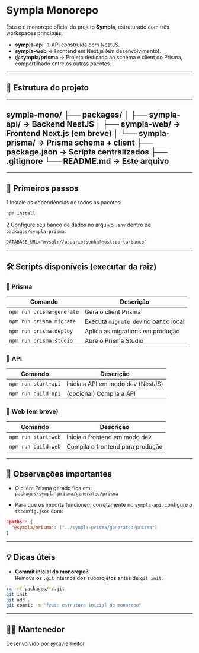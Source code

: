 # Sympla Monorepo

Este é o monorepo oficial do projeto **Sympla**, estruturado com três workspaces principais:

- **sympla-api** → API construída com NestJS.
- **sympla-web** → Frontend em Next.js (em desenvolvimento).
- **@sympla/prisma** → Projeto dedicado ao schema e client do Prisma, compartilhado entre os outros pacotes.

---

## 📁 Estrutura do projeto

---

sympla-mono/
├── packages/
│   ├── sympla-api/       → Backend NestJS
│   ├── sympla-web/       → Frontend Next.js (em breve)
│   └── sympla-prisma/    → Prisma schema + client
├── package.json          → Scripts centralizados
├── .gitignore
└── README.md             → Este arquivo
---

---

## 🚀 Primeiros passos

1 Instale as dependências de todos os pacotes:

```bash
npm install
```

2 Configure seu banco de dados no arquivo `.env` dentro de `packages/sympla-prisma`:

```env
DATABASE_URL="mysql://usuario:senha@host:porta/banco"
```

---

## 🛠️ Scripts disponíveis (executar da raiz)

### 🔁 Prisma

| Comando                    | Descrição                                 |
|---------------------------|-------------------------------------------|
| `npm run prisma:generate` | Gera o client Prisma                      |
| `npm run prisma:migrate`  | Executa `migrate dev` no banco local      |
| `npm run prisma:deploy`   | Aplica as migrations em produção          |
| `npm run prisma:studio`   | Abre o Prisma Studio                      |

### 🚧 API

| Comando                | Descrição                          |
|------------------------|------------------------------------|
| `npm run start:api`    | Inicia a API em modo dev (NestJS)  |
| `npm run build:api`    | (opcional) Compila a API           |

### 🧪 Web (em breve)

| Comando               | Descrição                          |
|-----------------------|------------------------------------|
| `npm run start:web`   | Inicia o frontend em modo dev      |
| `npm run build:web`   | Compila o frontend para produção   |

---

## 📌 Observações importantes

- O client Prisma gerado fica em:  
  `packages/sympla-prisma/generated/prisma`

- Para que os imports funcionem corretamente no `sympla-api`, configure o `tsconfig.json` com:

```json
"paths": {
  "@sympla/prisma": ["../sympla-prisma/generated/prisma"]
}
```

---

## 💡 Dicas úteis

- **Commit inicial do monorepo?**  
  Remova os `.git` internos dos subprojetos antes de `git init`.

```bash
rm -rf packages/*/.git
git init
git add .
git commit -m "feat: estrutura inicial do monorepo"
```

---

## 🧙‍♂️ Mantenedor

Desenvolvido por [@xavierheitor](https://github.com/xavierheitor)

